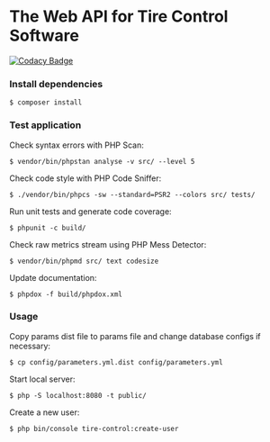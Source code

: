 # The Web API for Tire Control Software

[![Codacy Badge](https://api.codacy.com/project/badge/Grade/ca0ce2fb86ba423bae951e183e321b25)](https://www.codacy.com/app/fecaps/tire_control_api?utm_source=github.com&utm_medium=referral&utm_content=fecaps/tire_control_api&utm_campaign=badger)

### Install dependencies

```
$ composer install
```

### Test application

Check syntax errors with PHP Scan:
```
$ vendor/bin/phpstan analyse -v src/ --level 5
```

Check code style with PHP Code Sniffer:
```
$ ./vendor/bin/phpcs -sw --standard=PSR2 --colors src/ tests/
```

Run unit tests and generate code coverage:
```
$ phpunit -c build/
```

Check raw metrics stream using PHP Mess Detector:
```
$ vendor/bin/phpmd src/ text codesize
```

Update documentation:
```
$ phpdox -f build/phpdox.xml
```

### Usage

Copy params dist file to params file and change database configs if necessary:
```
$ cp config/parameters.yml.dist config/parameters.yml 
```

Start local server:

```
$ php -S localhost:8080 -t public/
```

Create a new user:

```
$ php bin/console tire-control:create-user  
```
